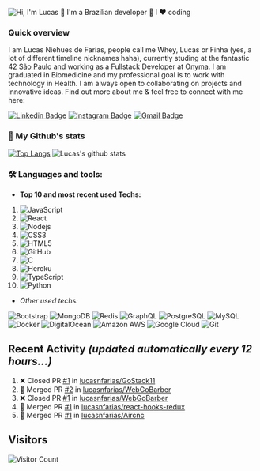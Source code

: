 ![Hi, I'm Lucas 👋 I'm a Brazilian developer 🚀 I ❤️ coding](https://github.com/lucasnfarias/lucasnfarias/blob/master/intro-readme.gif)

### Quick overview

I am Lucas Niehues de Farias, people call me Whey, Lucas or Finha (yes, a lot of different timeline nicknames haha), currently studing at the fantastic [42 São Paulo](https://www.42sp.org.br/) and working as a Fullstack Developer at [Onyma](https://onyma.digital/). I am graduated in Biomedicine and my professional goal is to work with technology in Health. I am always open to collaborating on projects and innovative ideas. Find out more about me & feel free to connect with me here:

[![Linkedin Badge](https://img.shields.io/badge/-lucasniehuesdefarias-blue?style=flat-square&logo=Linkedin&logoColor=white&link=https://www.linkedin.com/in/lucasniehuesdefarias/)](https://www.linkedin.com/in/lucasniehuesdefarias/)
[![Instagram Badge](https://img.shields.io/badge/-lucasnfarias-purple?style=flat-square&logo=instagram&logoColor=white&link=https://instagram.com/lucasnfarias/)](https://instagram.com/lucasnfarias)
[![Gmail Badge](https://img.shields.io/badge/-lucasnfarias01@gmail.com-c14438?style=flat-square&logo=Gmail&logoColor=white&link=mailto:lucasnfarias01@gmail.com)](mailto:lucasnfarias01@gmail.com)

### 🧾 My Github's stats

[![Top Langs](https://github-readme-stats.vercel.app/api/top-langs/?username=lucasnfarias&hide=c,java)](https://github.com/anuraghazra/github-readme-stats)
![Lucas's github stats](https://github-readme-stats.vercel.app/api?username=lucasnfarias&count_private=true&show_icons=true&hide=contribs,issues)

### 🛠 Languages and tools:

- **Top 10 and most recent used Techs:**

1. ![JavaScript](https://img.shields.io/badge/-JavaScript-orange?style=flat-square&logo=javascript)
2. ![React](https://img.shields.io/badge/-React-blue?style=flat-square&logo=react)
3. ![Nodejs](https://img.shields.io/badge/-Nodejs-black?style=flat-square&logo=Node.js)
4. ![CSS3](https://img.shields.io/badge/-CSS3-1572B6?style=flat-square&logo=css3)
5. ![HTML5](https://img.shields.io/badge/-HTML5-E34F26?style=flat-square&logo=html5&logoColor=white)
6. ![GitHub](https://img.shields.io/badge/-GitHub-181717?style=flat-square&logo=github)
7. ![C](https://img.shields.io/badge/-C-00599C?style=flat-square&logo=c)
8. ![Heroku](https://img.shields.io/badge/-Heroku-430098?style=flat-square&logo=heroku)
9. ![TypeScript](https://img.shields.io/badge/-TypeScript-007ACC?style=flat-square&logo=typescript)
10. ![Python](https://img.shields.io/badge/-Python-black?style=flat-square&logo=Python)
 
- *Other used techs:*

![Bootstrap](https://img.shields.io/badge/-Bootstrap-563D7C?style=flat-square&logo=bootstrap)
![MongoDB](https://img.shields.io/badge/-MongoDB-black?style=flat-square&logo=mongodb)
![Redis](https://img.shields.io/badge/-Redis-black?style=flat-square&logo=Redis)
![GraphQL](https://img.shields.io/badge/-GraphQL-E10098?style=flat-square&logo=graphql)
![PostgreSQL](https://img.shields.io/badge/-PostgreSQL-336791?style=flat-square&logo=postgresql)
![MySQL](https://img.shields.io/badge/-MySQL-black?style=flat-square&logo=mysql)
![Docker](https://img.shields.io/badge/-Docker-black?style=flat-square&logo=docker)
![DigitalOcean](https://img.shields.io/badge/-Digital%20Ocean-darkblue?style=flat-square&logo=digitalocean)
![Amazon AWS](https://img.shields.io/badge/Amazon%20AWS-232F3E?style=flat-square&logo=amazon-aws)
![Google Cloud](https://img.shields.io/badge/Google%20Cloud-black?style=flat-square&logo=google-cloud)
![Git](https://img.shields.io/badge/-Git-black?style=flat-square&logo=git)

## Recent Activity *(updated automatically every 12 hours...)*
<!--START_SECTION:activity-->
1. ❌ Closed PR [#1](https://github.com//lucasnfarias/GoStack11/pull/1) in [lucasnfarias/GoStack11](https://github.com//lucasnfarias/GoStack11)
2. 🎉 Merged PR [#2](https://github.com//lucasnfarias/WebGoBarber/pull/2) in [lucasnfarias/WebGoBarber](https://github.com//lucasnfarias/WebGoBarber)
3. ❌ Closed PR [#1](https://github.com//lucasnfarias/WebGoBarber/pull/1) in [lucasnfarias/WebGoBarber](https://github.com//lucasnfarias/WebGoBarber)
4. 🎉 Merged PR [#1](https://github.com//lucasnfarias/react-hooks-redux/pull/1) in [lucasnfarias/react-hooks-redux](https://github.com//lucasnfarias/react-hooks-redux)
5. 🎉 Merged PR [#1](https://github.com//lucasnfarias/Aircnc/pull/1) in [lucasnfarias/Aircnc](https://github.com//lucasnfarias/Aircnc)
<!--END_SECTION:activity-->

## Visitors

![Visitor Count](https://profile-counter.glitch.me/lucasnfarias/count.svg)
